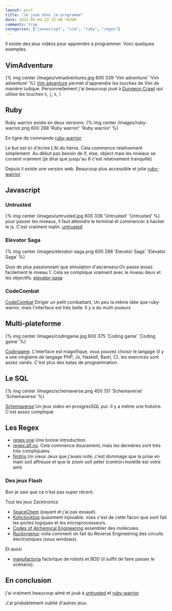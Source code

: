```yaml
---
layout: post
title: "Je joue donc je programme"
date: 2015-05-04 22:32:00 +0200
comments: true
categories: ["javascript", "vim", "ruby", "regex"] 
---
```


Il existe des jeux vidéos pour apprendre à programmer. Voici quelques exemples.

## VimAdventure
{% img center /images/vimadventures.jpg 600 339 'Vim adventure' 'Vim adventure' %}
[Vim adventure](http://vim-adventures.com/) permet d'apprendre les touches de Vim de manière ludique. Personnellement j'ai beaucoup joué à [Dungeon Crawl](http://crawl.develz.org/wordpress/) qui utilise les touches `h`, `j`, `k`, `l`



<!--more-->

## Ruby
Ruby warrior existe en deux versions:
{% img center /images/ruby-warrior.png 600 288 'Ruby warrior' 'Ruby warrior' %}

En ligne de commande [ruby-warrior](https://github.com/ryanb/ruby-warrior)

Le but est ici d'écrire L'AI du héros. Cela commence relativement simplement. Au début pas besoin de if, else, object mais les niveaux se corsent vraiment (je dirai que jusqu'au 6 c'est relativement tranquille)

Depuis il existe une version web. Beaucoup plus accessible et jolie
[ruby-warrior](https://www.bloc.io/ruby-warrior#/)


## Javascript

### Untrusted

{% img center /images/untrusted.jpg 600 339 'Untrusted' 'Untrusted' %}
pour passer les niveaux, il faut atteindre le terminal et commencer à hacker le js. C'est vraiment malin.
[untrusted](http://alexnisnevich.github.io/untrusted/)

### Elevator Saga

{% img center /images/elevator-saga.png 600 288 'Elevator Saga' 'Elevator Saga' %}

Quoi de plus passionnant que simulation d'ascenseur.On passe assez facilement le niveau 1. Cela se complique vraiment avec le niveau deux et les objectifs.
[elevator-saga](http://play.elevatorsaga.com/)

### CodeCombat

[CodeCombat](http://codecombat.com/)
Diriger un petit combattant, Un peu la même idée que ruby-warror, mais l'interface est très belle. Il y a du multi-joueurs



## Multi-plateforme
{% img center /images/codingame.jpg 600 375 'Coding game' 'Coding game' %}

[Codingame](http://www.codingame.com). L'interface est magnifique, vous pouvez choisir le langage (il y a une vingtaine de langage PHP, Js, Haskell, Bash, C). les exercices sont assez variés. C'est plus des katas de programmation.

## Le SQL
{% img center /images/schemaverse.png 450 131 'Schemaverse' 'Schemaverse' %}

[Schemaverse](https://schemaverse.com/)
Un jeux video en prosgresSQL pur. Il y a même une histoire. C'est assez compliqué.

## Les Regex

 * [regex one](http://regexone.com/) Une bonne introduction.
 * [regex.alf.nu](https://regex.alf.nu/). Cela commence doucement, mais les dernières sont très très compliquées.
 * [finitris](http://www.postcrashgames.com/finitris/).Un vieux Jeux que j'avais noté, c'est dommage que la prise en main soit affreuse et que le zoom soit péter (control+molette est votre ami)



### Des jeux Flash

Bon je sais que ce n'est pas super récent.

Tout les jeux Zacktronics

* [SpaceChem](http://www.zachtronics.com/spacechem/) (payant et j'ai pas essayé).
* [Kohctpyktop](http://www.zachtronics.com/kohctpyktop-engineer-of-the-people/) quasiment injouable. mais c'est de cette facon que sont fait les portes logiques et les microprocesseurs.
* [Codex of Alchemical Engineering](http://www.zachtronics.com/the-codex-of-alchemical-engineering/) assembler des molécules.
* [Ruckingenur](http://www.zachtronics.com/ruckingenur-ii/) voila comment on fait du Reverse Engineering des circuits électroniques (sous windows).

Et aussi 

* [manufactoria](http://pleasingfungus.com/Manufactoria/) facbrique de robots et BDD (il suffit de faire passer le scénario).

## En conclusion
j'ai vraiment beaucoup aimé et joué à [untrusted](http://alexnisnevich.github.io/untrusted/) et [ruby-warrior](https://www.bloc.io/ruby-warrior#/)

J'ai probablement oublié d'autres jeux.
